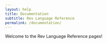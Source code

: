 ```yaml
---
layout: help
title: Documentation
subtitle: Rev Language Reference
permalink: /documentation/
---
```


Welcome to the Rev Language Reference pages!
